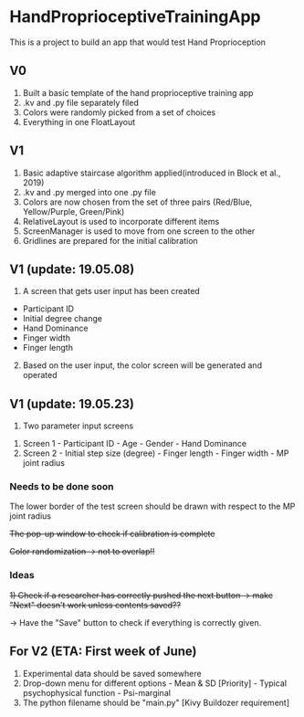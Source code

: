 # HandProprioceptiveTrainingApp

This is a project to build an app that would test Hand Proprioception

## V0
1. Built a basic template of the hand proprioceptive training app
2. .kv and .py file separately filed
3. Colors were randomly picked from a set of choices
4. Everything in one FloatLayout

## V1
1. Basic adaptive staircase algorithm applied(introduced in Block et al., 2019)
2. .kv and .py merged into one .py file
3. Colors are now chosen from the set of three pairs (Red/Blue, Yellow/Purple, Green/Pink)
4. RelativeLayout is used to incorporate different items
5. ScreenManager is used to move from one screen to the other
6. Gridlines are prepared for the initial calibration

## V1 (update: 19.05.08)
1. A screen that gets user input has been created
  - Participant ID
  - Initial degree change
  - Hand Dominance
  - Finger width
  - Finger length
2. Based on the user input, the color screen will be generated and operated

## V1 (update: 19.05.23)
1. Two parameter input screens
  1) Screen 1
    - Participant ID
    - Age
    - Gender
    - Hand Dominance
   2) Screen 2
    - Initial step size (degree)
    - Finger length
    - Finger width
    - MP joint radius
    
### Needs to be done soon

  The lower border of the test screen should be drawn with respect to the MP joint radius
  
  ~~The pop-up window to check if calibration is complete~~
  
  ~~Color randomization -> not to overlap!!~~
  
### Ideas

  ~~1) Check if a researcher has correctly pushed the next button -> make "Next" doesn't work unless contents saved??~~
  
  -> Have the "Save" button to check if everything is correctly given.
  
## For V2 (ETA: First week of June)
  1) Experimental data should be saved somewhere
  2) Drop-down menu for different options
    - Mean & SD [Priority]
    - Typical psychophysical function
    - Psi-marginal
  3) The python filename should be "main.py" [Kivy Buildozer requirement]
